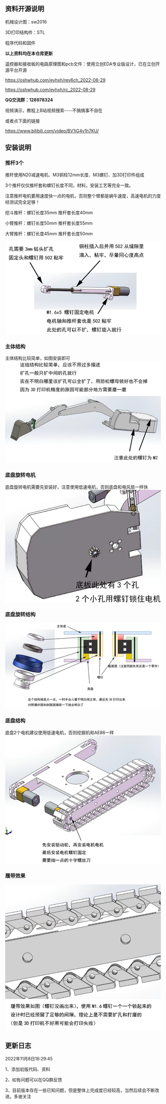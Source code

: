 ## 资料开源说明

机械设计图：sw2016

3D打印结构件：STL

程序代码和固件

**以上资料均在本仓库更新**


遥控器和接收板的电路原理图和pcb文件：使用立创EDA专业版设计，已在立创开源平台开源

https://oshwhub.com/eyhxh/rev6ch_2022-08-29

https://oshwhub.com/eyhxh/rc_2022-08-29

**QQ交流群：128978324**

视频演示，教程上B站视频搜索----不搞搞事不自在

或者点下面的链接

https://www.bilibili.com/video/BV1jG4y1h7KU/

## 安装说明

### 推杆3个
推杆使用N20减速电机、M3铜柱12mm长度、M3螺钉、加3D打印件组成

3个推杆仅仅推杆套和螺钉长度不同，材料，安装工艺等完全一致。

注意推杆电机要用速度快一点的电机，否则整个臂都是蜗牛速度，高速电机的力度经测试完全足够！

挖斗推杆：螺钉长度35mm  推杆套长度40mm

小臂推杆：螺钉长度50mm  推杆套长度55mm

大臂推杆：螺钉长度45mm  推杆套长度50mm

![image](image/tuigan.jpg)



### 主体结构
主体结构比较简单，如图安装即可
![image](image/zhuti.jpg)

### 底盘旋转电机
底盘旋转电机需要先安装好，注意使用低速电机，否则底盘和电风扇一样快
![image](image/zhutidianji.jpg)

### 底盘旋转结构 
![image](image/dipanxuanzhuan.jpg)

### 底盘结构
底盘2个电机建议使用低速电机，否则挖掘机和AE86一样
![image](image/dipan.jpg)

### 履带效果
![image](image/lvdai.jpg)


## 更新日志
2022年11月8日16:29:45

1、添加初版代码、资料

2、如有问题可以在QQ群反馈

3、目前版本存在一些已知问题，但是整体上完成度已经较高，当然后续会不断改进。多谢关注
